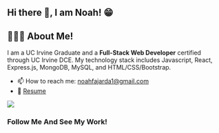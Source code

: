 ## Hi there 👋, I am Noah! 😁

## 🙋🏻‍♂️ About Me!

I am a UC Irvine Graduate and a <strong>Full-Stack Web Developer</strong> certified through UC Irvine DCE. My technology stack includes Javascript, React, Express.js, MongoDB, MySQL, and HTML/CSS/Bootstrap.

- 📫 How to reach me: <a href="mailto:noahfajarda1@gmail.com" target="_blank">noahfajarda1@gmail.com</a>
- 📝 <a target="_blank" href="https://www.linkedin.com/in/noah-fajarda/overlay/1635528997591/single-media-viewer/?profileId=ACoAADRi9VUBqCtvzRDc6m5Gw1VptpAsoClsVyI">Resume</a>

<img src="https://github-readme-streak-stats.herokuapp.com/?user=noahfajarda&theme=radical"/>

### Follow Me And See My Work!
